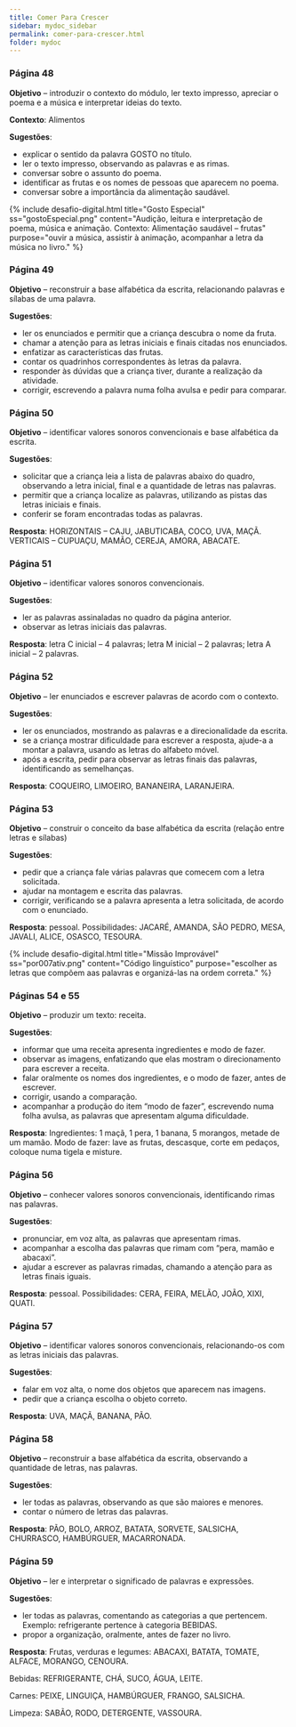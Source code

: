 ```yaml
---
title: Comer Para Crescer
sidebar: mydoc_sidebar
permalink: comer-para-crescer.html
folder: mydoc
---
```


### Página 48 

**Objetivo** – introduzir o contexto do módulo, ler texto impresso, apreciar o poema e a música e interpretar ideias do texto.

**Contexto**: Alimentos 

**Sugestões**:
- explicar o sentido da palavra GOSTO no título.
- ler o texto impresso, observando as palavras e as rimas.
- conversar sobre o assunto do poema.
- identificar as frutas e os nomes de pessoas que aparecem no poema.
- conversar sobre a importância da alimentação saudável.

{% include desafio-digital.html
    title="Gosto Especial"
    ss="gostoEspecial.png"
    content="Audição, leitura e interpretação de poema, música e animação. Contexto: Alimentação saudável – frutas"
    purpose="ouvir a música, assistir à animação, acompanhar a letra da música no livro."
%}

### Página 49

**Objetivo** – reconstruir a base alfabética da escrita, relacionando palavras e sílabas de uma palavra.

**Sugestões**:
- ler os enunciados e permitir que a criança descubra o nome da fruta.
- chamar a atenção para as letras iniciais e finais citadas nos enunciados.
- enfatizar as características das frutas.
- contar os quadrinhos correspondentes às letras da palavra.
- responder às dúvidas que a criança tiver, durante a realização da atividade.
- corrigir, escrevendo a palavra numa folha avulsa e pedir para comparar.

### Página 50

**Objetivo** – identificar valores sonoros convencionais e base alfabética da escrita.

**Sugestões**: 
- solicitar que a criança leia a lista de palavras abaixo do quadro, observando a letra inicial, final e a quantidade de letras nas palavras.
- permitir que a criança localize as palavras, utilizando as pistas das letras iniciais e finais.
- conferir se foram encontradas todas as palavras.

**Resposta**: HORIZONTAIS – CAJU, JABUTICABA, COCO, UVA, MAÇÃ.
                    VERTICAIS – CUPUAÇU, MAMÃO, CEREJA, AMORA, ABACATE.

### Página 51

**Objetivo** – identificar valores sonoros convencionais.

**Sugestões**:
- ler as palavras assinaladas no quadro da página anterior.
- observar as letras iniciais das palavras.

**Resposta**: letra C inicial – 4 palavras; letra M inicial – 2 palavras; letra A inicial – 2 palavras.

### Página 52

**Objetivo** –  ler enunciados e escrever palavras de acordo com o contexto.

**Sugestões**:
- ler os enunciados, mostrando as palavras e a direcionalidade da escrita.
- se a criança mostrar dificuldade para escrever a resposta, ajude-a a montar a palavra, usando as letras do alfabeto móvel.
- após a escrita, pedir para observar as letras finais das palavras, identificando as semelhanças.

**Resposta**: COQUEIRO, LIMOEIRO, BANANEIRA, LARANJEIRA.

### Página 53

**Objetivo** – construir o conceito da base alfabética da escrita (relação entre letras e sílabas)

**Sugestões**:
- pedir que a criança fale várias palavras que comecem com a letra solicitada.
- ajudar na montagem e escrita das palavras.
- corrigir, verificando se a palavra apresenta a letra solicitada, de acordo com o enunciado.

**Resposta**: pessoal. Possibilidades: JACARÉ, AMANDA, SÃO PEDRO, MESA, JAVALI, ALICE, OSASCO, TESOURA.

{% include desafio-digital.html
    title="Missão Improvável"
    ss="por007ativ.png"
    content="Código linguístico"
    purpose="escolher as letras que compõem aas palavras e organizá-las na ordem correta."
%}

### Páginas 54 e 55

**Objetivo** – produzir um texto: receita.

**Sugestões**:
- informar que uma receita apresenta ingredientes e modo de fazer.
- observar as imagens, enfatizando que elas mostram o direcionamento para escrever a receita.
- falar oralmente os nomes dos ingredientes, e o modo de fazer, antes de escrever.
- corrigir, usando a comparação.
- acompanhar a produção do item “modo de fazer”, escrevendo numa folha avulsa, as palavras que apresentam alguma dificuldade.

**Resposta**: Ingredientes: 1 maçã, 1 pera, 1 banana, 5 morangos, metade de um mamão.
                   Modo de fazer: lave as frutas, descasque, corte em pedaços, coloque numa tigela e misture.

### Página 56

**Objetivo** – conhecer valores sonoros convencionais, identificando rimas nas palavras.

**Sugestões**:
- pronunciar, em voz alta, as palavras que apresentam rimas.
- acompanhar a escolha das palavras que rimam com “pera, mamão e abacaxi”.
- ajudar a escrever as palavras rimadas, chamando a atenção para as letras finais iguais.

**Resposta**: pessoal. Possibilidades: CERA, FEIRA, MELÃO, JOÃO, XIXI, QUATI.

### Página 57

**Objetivo** – identificar valores sonoros convencionais, relacionando-os com as letras iniciais das palavras.

**Sugestões**:
- falar em voz alta, o nome dos objetos que aparecem nas imagens.
- pedir que a criança escolha o objeto correto.

**Resposta**: UVA, MAÇÃ, BANANA, PÃO.

### Página 58

**Objetivo** – reconstruir a base alfabética da escrita, observando a quantidade de letras, nas palavras.

**Sugestões**:
- ler todas as palavras, observando as que são maiores e menores.
- contar o número de letras das palavras.

**Resposta**: PÃO, BOLO, ARROZ, BATATA, SORVETE, SALSICHA, CHURRASCO, HAMBÚRGUER, MACARRONADA.

### Página 59

**Objetivo** – ler e interpretar o significado de palavras e expressões.

**Sugestões**:
- ler todas as palavras, comentando as categorias a que pertencem. Exemplo: refrigerante pertence à categoria BEBIDAS.
- propor a organização, oralmente, antes de fazer no livro.

**Resposta**: 
Frutas, verduras e legumes: ABACAXI, BATATA, TOMATE, ALFACE, MORANGO, CENOURA.

Bebidas: REFRIGERANTE, CHÁ, SUCO, ÁGUA, LEITE.

Carnes: PEIXE, LINGUIÇA, HAMBÚRGUER, FRANGO, SALSICHA.

Limpeza: SABÃO, RODO, DETERGENTE, VASSOURA.